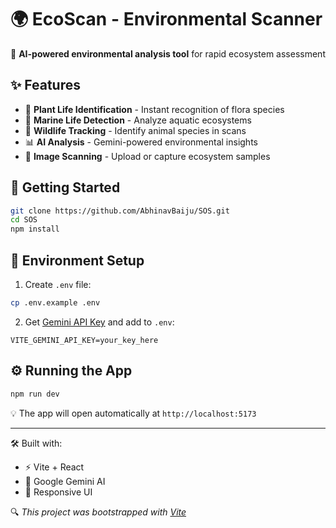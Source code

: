 # 🌍 EcoScan - Environmental Scanner

🚀 **AI-powered environmental analysis tool** for rapid ecosystem assessment

## ✨ Features
- 🌿 **Plant Life Identification** - Instant recognition of flora species
- 🐠 **Marine Life Detection** - Analyze aquatic ecosystems
- 🦉 **Wildlife Tracking** - Identify animal species in scans
- 📊 **AI Analysis** - Gemini-powered environmental insights
- 📸 **Image Scanning** - Upload or capture ecosystem samples

## 🚀 Getting Started

```bash
git clone https://github.com/AbhinavBaiju/SOS.git
cd SOS
npm install
```

## 🔑 Environment Setup
1. Create `.env` file:
```bash
cp .env.example .env
```
2. Get [Gemini API Key](https://aistudio.google.com/) and add to `.env`:
```env
VITE_GEMINI_API_KEY=your_key_here
```

## ⚙️ Running the App
```bash
npm run dev
```

💡 The app will open automatically at `http://localhost:5173`

---

🛠 Built with:
- ⚡ Vite + React
- 🧠 Google Gemini AI
- 📱 Responsive UI

🔍 *This project was bootstrapped with [Vite](https://vitejs.dev/)*
